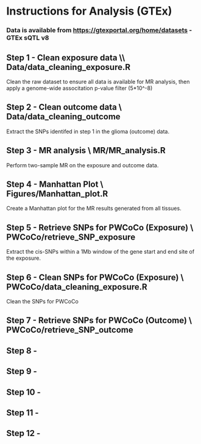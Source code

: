 # Instructions for Analysis (GTEx)

### Data is available from https://gtexportal.org/home/datasets - GTEx sQTL v8

## Step 1 - Clean exposure data \\\ Data/data_cleaning_exposure.R
Clean the raw dataset to ensure all data is available for MR analysis, then apply a genome-wide associtation p-value filter (5*10^-8)

## Step 2 - Clean outcome data \\ Data/data_cleaning_outcome
Extract the SNPs identifed in step 1 in the glioma (outcome) data.

## Step 3 - MR analysis \\ MR/MR_analysis.R
Perform two-sample MR on the exposure and outcome data.

## Step 4 - Manhattan Plot \\ Figures/Manhattan_plot.R
Create a Manhattan plot for the MR results generated from all tissues.

## Step 5 - Retrieve SNPs for PWCoCo (Exposure) \\ PWCoCo/retrieve_SNP_exposure
Extract the cis-SNPs within a 1Mb window of the gene start and end site of the exposure.

## Step 6 - Clean SNPs for PWCoCo (Exposure) \\ PWCoCo/data_cleaning_exposure.R
Clean the SNPs for PWCoCo

## Step 7 - Retrieve SNPs for PWCoCo (Outcome) \\ PWCoCo/retrieve_SNP_outcome

## Step 8 -

## Step 9 - 

## Step 10 - 

## Step 11 - 

## Step 12 - 


